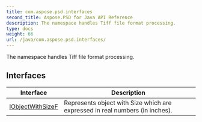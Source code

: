 ```yaml
---
title: com.aspose.psd.interfaces
second_title: Aspose.PSD for Java API Reference
description: The namespace handles Tiff file format processing.
type: docs
weight: 66
url: /java/com.aspose.psd.interfaces/
---
```



The namespace handles Tiff file format processing.


## Interfaces

| Interface | Description |
| --- | --- |
| [IObjectWithSizeF](../com.aspose.psd.interfaces/iobjectwithsizef) | Represents object with Size which are expressed in real numbers (in inches). |
